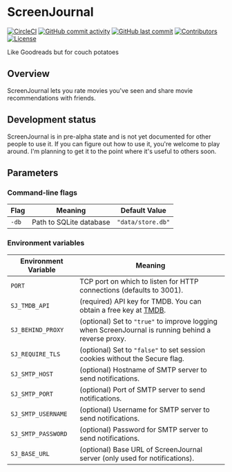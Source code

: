 # ScreenJournal

[![CircleCI](https://circleci.com/gh/mtlynch/screenjournal.svg?style=svg)](https://circleci.com/gh/mtlynch/screenjournal)
[![GitHub commit activity](https://img.shields.io/github/commit-activity/m/mtlynch/screenjournal)](https://github.com/mtlynch/screenjournal/commits/master)
[![GitHub last commit](https://img.shields.io/github/last-commit/mtlynch/screenjournal)](https://github.com/mtlynch/screenjournal/commits/master)
[![Contributors](https://img.shields.io/github/contributors/mtlynch/screenjournal)](https://github.com/mtlynch/screenjournal/graphs/contributors)
[![License](http://img.shields.io/:license-agpl-blue.svg?style=flat-square)](LICENSE)

Like Goodreads but for couch potatoes

## Overview

ScreenJournal lets you rate movies you've seen and share movie recommendations with friends.

## Development status

ScreenJournal is in pre-alpha state and is not yet documented for other people to use it. If you can figure out how to use it, you're welcome to play around. I'm planning to get it to the point where it's useful to others soon.

## Parameters

### Command-line flags

| Flag  | Meaning                 | Default Value     |
| ----- | ----------------------- | ----------------- |
| `-db` | Path to SQLite database | `"data/store.db"` |

### Environment variables

| Environment Variable | Meaning                                                                                                         |
| -------------------- | --------------------------------------------------------------------------------------------------------------- |
| `PORT`               | TCP port on which to listen for HTTP connections (defaults to 3001).                                            |
| `SJ_TMDB_API`        | (required) API key for TMDB. You can obtain a free key at [TMDB](https://www.themoviedb.org/documentation/api). |
| `SJ_BEHIND_PROXY`    | (optional) Set to `"true"` to improve logging when ScreenJournal is running behind a reverse proxy.             |
| `SJ_REQUIRE_TLS`     | (optional) Set to `"false"` to set session cookies without the Secure flag.                                     |
| `SJ_SMTP_HOST`       | (optional) Hostname of SMTP server to send notifications.                                                       |
| `SJ_SMTP_PORT`       | (optional) Port of SMTP server to send notifications.                                                           |
| `SJ_SMTP_USERNAME`   | (optional) Username for SMTP server to send notifications.                                                      |
| `SJ_SMTP_PASSWORD`   | (optional) Password for SMTP server to send notifications.                                                      |
| `SJ_BASE_URL`        | (optional) Base URL of ScreenJournal server (only used for notifications).                                      |
